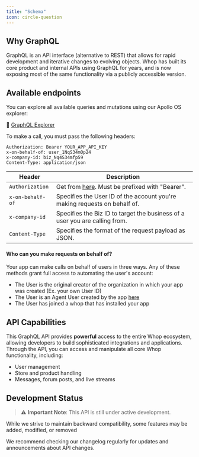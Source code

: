 ```yaml
---
title: "Schema"
icon: circle-question
---
```


## Why GraphQL

GraphQL is an API interface (alternative to REST) that allows for rapid development and iterative changes to evolving objects.
Whop has built its core product and internal APIs using GraphQL for years, and is now exposing most of the same functionality
via a publicly accessible version.

## Available endpoints

You can explore all available queries and mutations using our Apollo OS explorer:

🔗 [GraphQL Explorer](https://studio.apollographql.com/public/whop-public-gql/variant/current/explorer)

To make a call, you must pass the following headers:

```http
Authorization: Bearer YOUR_APP_API_KEY
x-on-behalf-of: user_1NqS34mOp24
x-company-id: biz_Nq4S34mfp59
Content-Type: application/json
```

| Header           | Description                                                                                                   |
| ---------------- | ------------------------------------------------------------------------------------------------------------- |
| `Authorization`  | Get from [here](/what-to-build/agentic-businesses#step-1%3A-create-your-app). Must be prefixed with "Bearer". |
| `x-on-behalf-of` | Specifies the User ID of the account you're making requests on behalf of.                                     |
| `x-company-id`   | Specifies the Biz ID to target the business of a user you are calling from.                                   |
| `Content-Type`   | Specifies the format of the request payload as JSON.                                                          |

#### Who can you make requests on behalf of?

Your app can make calls on behalf of users in three ways. Any of these methods grant full access to automating the user's account:

- The User is the original creator of the organization in which your app was created (Ex. your own User ID)
- The User is an Agent User created by the app [here](/what-to-build/agentic-businesses#step-1%3A-create-your-app)
- The User has joined a whop that has installed your app

## API Capabilities

This GraphQL API provides **powerful** access to the entire Whop ecosystem, allowing developers to build sophisticated integrations and applications. Through the API, you can access and manipulate all core Whop functionality, including:

- User management
- Store and product handling
- Messages, forum posts, and live streams

## Development Status

> ⚠️ **Important Note**: This API is still under active development.

While we strive to maintain backward compatibility, some features may be added, modified, or removed

We recommend checking our changelog regularly for updates and announcements about API changes.
